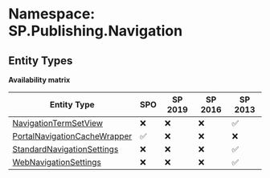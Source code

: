 # Namespace: SP.Publishing.Navigation

## Entity Types

**Availability matrix**

Entity Type | SPO | SP 2019 | SP 2016 | SP 2013
----------|-----|---------|---------|--------
[NavigationTermSetView](./EntityTypes/NavigationTermSetView.md) | ❌ | ❌ | ❌ | ✅
[PortalNavigationCacheWrapper](./EntityTypes/PortalNavigationCacheWrapper.md) | ✅ | ❌ | ❌ | ❌
[StandardNavigationSettings](./EntityTypes/StandardNavigationSettings.md) | ❌ | ❌ | ❌ | ✅
[WebNavigationSettings](./EntityTypes/WebNavigationSettings.md) | ❌ | ❌ | ❌ | ✅
